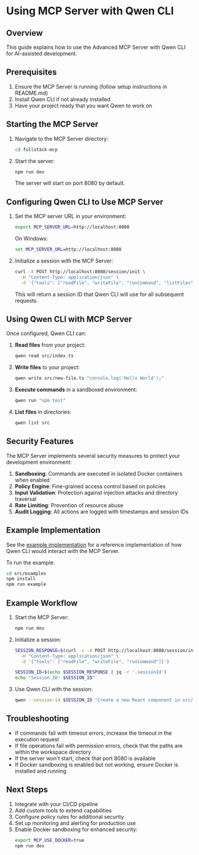 # Using MCP Server with Qwen CLI

## Overview

This guide explains how to use the Advanced MCP Server with Qwen CLI for AI-assisted development.

## Prerequisites

1. Ensure the MCP Server is running (follow setup instructions in README.md)
2. Install Qwen CLI if not already installed
3. Have your project ready that you want Qwen to work on

## Starting the MCP Server

1. Navigate to the MCP Server directory:
   ```bash
   cd fullstack-mcp
   ```

2. Start the server:
   ```bash
   npm run dev
   ```
   
   The server will start on port 8080 by default.

## Configuring Qwen CLI to Use MCP Server

1. Set the MCP server URL in your environment:
   ```bash
   export MCP_SERVER_URL=http://localhost:8080
   ```
   
   On Windows:
   ```cmd
   set MCP_SERVER_URL=http://localhost:8080
   ```

2. Initialize a session with the MCP Server:
   ```bash
   curl -X POST http://localhost:8080/session/init \
     -H "Content-Type: application/json" \
     -d '{"tools": ["readFile", "writeFile", "runCommand", "listFiles"]}'
   ```

   This will return a session ID that Qwen CLI will use for all subsequent requests.

## Using Qwen CLI with MCP Server

Once configured, Qwen CLI can:

1. **Read files** from your project:
   ```bash
   qwen read src/index.ts
   ```

2. **Write files** to your project:
   ```bash
   qwen write src/new-file.ts "console.log('Hello World');"
   ```

3. **Execute commands** in a sandboxed environment:
   ```bash
   qwen run "npm test"
   ```

4. **List files** in directories:
   ```bash
   qwen list src
   ```

## Security Features

The MCP Server implements several security measures to protect your development environment:

1. **Sandboxing**: Commands are executed in isolated Docker containers when enabled
2. **Policy Engine**: Fine-grained access control based on policies
3. **Input Validation**: Protection against injection attacks and directory traversal
4. **Rate Limiting**: Prevention of resource abuse
5. **Audit Logging**: All actions are logged with timestamps and session IDs

## Example Implementation

See the [example implementation](../examples/qwen-cli-example.js) for a reference implementation of how Qwen CLI would interact with the MCP Server.

To run the example:
```bash
cd src/examples
npm install
npm run example
```

## Example Workflow

1. Start the MCP Server:
   ```bash
   npm run dev
   ```

2. Initialize a session:
   ```bash
   SESSION_RESPONSE=$(curl -s -X POST http://localhost:8080/session/init \
     -H "Content-Type: application/json" \
     -d '{"tools": ["readFile", "writeFile", "runCommand"]}')
   
   SESSION_ID=$(echo $SESSION_RESPONSE | jq -r '.sessionId')
   echo "Session ID: $SESSION_ID"
   ```

3. Use Qwen CLI with the session:
   ```bash
   qwen --session-id $SESSION_ID "Create a new React component in src/components/Hello.tsx"
   ```

## Troubleshooting

- If commands fail with timeout errors, increase the timeout in the execution request
- If file operations fail with permission errors, check that the paths are within the workspace directory
- If the server won't start, check that port 8080 is available
- If Docker sandboxing is enabled but not working, ensure Docker is installed and running

## Next Steps

1. Integrate with your CI/CD pipeline
2. Add custom tools to extend capabilities
3. Configure policy rules for additional security
4. Set up monitoring and alerting for production use
5. Enable Docker sandboxing for enhanced security:
   ```bash
   export MCP_USE_DOCKER=true
   npm run dev
   ```